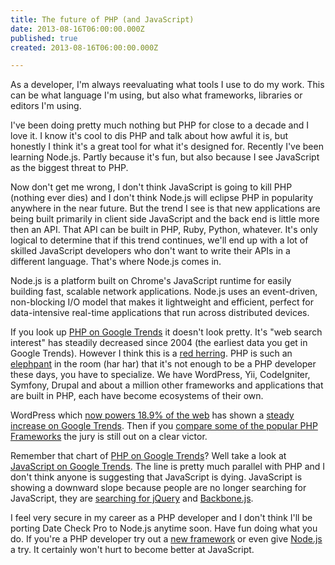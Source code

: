 ```yaml
---
title: The future of PHP (and JavaScript)
date: 2013-08-16T06:00:00.000Z
published: true
created: 2013-08-16T06:00:00.000Z

---
```


As a developer, I'm always reevaluating what tools I use to do my work. This can be what language I'm using, but also what frameworks, libraries or editors I'm using.

I've been doing pretty much nothing but PHP for close to a decade and I love it. I know it's cool to dis PHP and talk about how awful it is, but honestly I think it's a great tool for what it's designed for. Recently I've been learning Node.js. Partly because it's fun, but also because I see JavaScript as the biggest threat to PHP.

Now don't get me wrong, I don't think JavaScript is going to kill PHP (nothing ever dies) and I don't think Node.js will eclipse PHP in popularity anywhere in the near future. But the trend I see is that new applications are being built primarily in client side JavaScript and the back end is little more then an API. That API can be built in PHP, Ruby, Python, whatever. It's only logical to determine that if this trend continues, we'll end up with a lot of skilled JavaScript developers who don't want to write their APIs in a different language. That's where Node.js comes in.

Node.js is a platform built on Chrome's JavaScript runtime for easily building fast, scalable network applications. Node.js uses an event-driven, non-blocking I/O model that makes it lightweight and efficient, perfect for data-intensive real-time applications that run across distributed devices.

If you look up [PHP on Google Trends](http://www.google.com/trends/explore?q=wordpress#q=php&cmpt=q) it doesn't look pretty. It's "web search interest" has steadily decreased since 2004 (the earliest data you get in Google Trends). However I think this is a [red herring](http://en.wikipedia.org/wiki/Red_herring). PHP is such an [elephpant](http://www.elephpant.com/) in the room (har har) that it's not enough to be a PHP developer these days, you have to specialize. We have WordPress, Yii, CodeIgniter, Symfony, Drupal and about a million other frameworks and applications that are built in PHP, each have become ecosystems of their own.

WordPress which [now powers 18.9% of the web](http://thenextweb.com/insider/2013/07/27/wordpress-now-powers-18-9-of-the-web-has-over-46m-downloads-according-to-founder-matt-mullenweg/) has shown a [steady increase on Google Trends](http://www.google.com/trends/explore?q=wordpress#q=WordPress&cmpt=q). Then if you [compare some of the popular PHP Frameworks](http://www.google.com/trends/explore?q=wordpress#q=%22Zend%20Framework%22%2C%20%20CodeIgniter%2C%20%20Yii%2C%20%20Symfony%2C%20%20laravel&cmpt=q) the jury is still out on a clear victor.

Remember that chart of [PHP on Google Trends](http://www.google.com/trends/explore?q=wordpress#q=php&cmpt=q)? Well take a look at [JavaScript on Google Trends](http://www.google.com/trends/explore?q=wordpress#q=javascript&cmpt=q). The line is pretty much parallel with PHP and I don't think anyone is suggesting that JavaScript is dying. JavaScript is showing a downward slope because people are no longer searching for JavaScript, they are [searching for jQuery](http://www.google.com/trends/explore?q=wordpress#q=jquery&cmpt=q) and [Backbone.js](http://www.google.com/trends/explore?q=wordpress#q=backbone.js&cmpt=q).

I feel very secure in my career as a PHP developer and I don't think I'll be porting Date Check Pro to Node.js anytime soon. Have fun doing what you do. If you're a PHP developer try out a [new framework](http://laravel.com/) or even give [Node.js](http://nodejs.org/) a try. It certainly won't hurt to become better at JavaScript.

